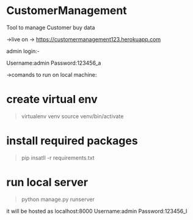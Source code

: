 # CustomerManagement
Tool to manage Customer buy data


->live on -> https://customermanagement123.herokuapp.com

admin login:-

Username:admin
Password:123456_a

->comands to run on local machine:

# create virtual env
>virtualenv venv
>source venv/bin/activate

# install required packages
>pip insatll -r requirements.txt

# run local server
>python manage.py runserver

it will be hosted as localhost:8000 
Username:admin
Password:123456_l



